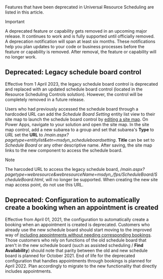 Features that have been deprecated in Universal Resource Scheduling are listed in this article.

> [!IMPORTANT]
> A deprecated feature or capability gets removed in an upcoming major release. It continues to work and is fully supported until officially removed. A deprecation notification will span at least six months. These notifications help you plan updates to your code or business processes before the feature or capability is removed. After removal, the feature or capability will no longer work.

## Deprecated: Legacy schedule board control

Effective from 1 April 2023, the legacy schedule board control is deprecated and replaced with an updated schedule board control (located in the Resource Scheduling Controls solution). However, the control will be completely removed in a future release.

Users who had previously accessed the schedule board through a hardcoded URL can add the *Schedule Board Setting* entity list view to their site map to launch the schedule board control by [editing a site map](/power-apps/maker/model-driven-apps/create-site-map-app#add-a-subarea-to-a-group-in-the-site-map). On Power Apps, navigate to your solution and open the site map. In the site map control, add a new subarea to a group and set that subarea's **Type** to *URL* set the **URL** to */main.aspx?pagetype=entitylist&etn=msdyn_scheduleboardsetting*. **Title** can be set to *Schedule Board* or any other descriptive name. After saving, the site map links to the new component to access the schedule board. 

> [!NOTE]
> The harcoded URL to access the legacy schedule board, */main.aspx?pagetype=webresource&webresourceName=msdyn_/fps/ScheduleBoard/ScheduleBoard.html*, will no longer be supported. When creating the new site map access point, do not use this URL.

## Deprecated: Configuration to automatically create a booking when an appointment is created

Effective from April 01, 2021, the configuration to automatically create a booking when an appointment is created is deprecated. Customers who already use the new schedule board should start moving to the improved way of [including appointments without needing corresponding bookings](../../field-service/appointment-scheduling.md). Those customers who rely on functions of the old schedule board that aren't in the new schedule board (such as assisted scheduling / **Find Availability**) should note that parity between the old and new schedule board is planned for October 2021. End of life for the deprecated configuration that handles appointments through bookings is planned for April 2022. Plan accordingly to migrate to the new functionality that directly includes appointments.
